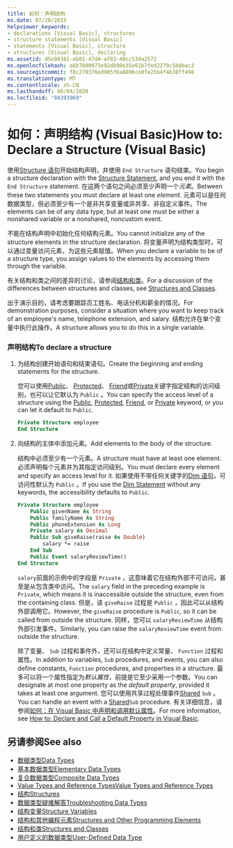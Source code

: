 ```yaml
---
title: 如何：声明结构
ms.date: 07/20/2015
helpviewer_keywords:
- declarations [Visual Basic], structures
- structure statements [Visual Basic]
- statements [Visual Basic], structure
- structures [Visual Basic], declaring
ms.assetid: d5e98381-eb81-47d4-af83-48cc534a2572
ms.openlocfilehash: a6b70d0973e92db90e35e61b7fed2279c5b0bac3
ms.sourcegitcommit: f8c270376ed905f6a8896ce0fe25b4f4b38ff498
ms.translationtype: MT
ms.contentlocale: zh-CN
ms.lasthandoff: 06/04/2020
ms.locfileid: "84393969"
---
```

# <a name="how-to-declare-a-structure-visual-basic"></a><span data-ttu-id="13b71-102">如何：声明结构 (Visual Basic)</span><span class="sxs-lookup"><span data-stu-id="13b71-102">How to: Declare a Structure (Visual Basic)</span></span>
<span data-ttu-id="13b71-103">使用[Structure 语句](../../../language-reference/statements/structure-statement.md)开始结构声明，并使用 `End Structure` 语句结束。</span><span class="sxs-lookup"><span data-stu-id="13b71-103">You begin a structure declaration with the [Structure Statement](../../../language-reference/statements/structure-statement.md), and you end it with the `End Structure` statement.</span></span> <span data-ttu-id="13b71-104">在这两个语句之间必须至少声明一个*元素*。</span><span class="sxs-lookup"><span data-stu-id="13b71-104">Between these two statements you must declare at least one *element*.</span></span> <span data-ttu-id="13b71-105">元素可以是任何数据类型，但必须至少有一个是非共享变量或非共享、非自定义事件。</span><span class="sxs-lookup"><span data-stu-id="13b71-105">The elements can be of any data type, but at least one must be either a nonshared variable or a nonshared, noncustom event.</span></span>  
  
 <span data-ttu-id="13b71-106">不能在结构声明中初始化任何结构元素。</span><span class="sxs-lookup"><span data-stu-id="13b71-106">You cannot initialize any of the structure elements in the structure declaration.</span></span> <span data-ttu-id="13b71-107">将变量声明为结构类型时，可以通过变量访问元素，为这些元素赋值。</span><span class="sxs-lookup"><span data-stu-id="13b71-107">When you declare a variable to be of a structure type, you assign values to the elements by accessing them through the variable.</span></span>  
  
 <span data-ttu-id="13b71-108">有关结构和类之间的差异的讨论，请参阅[结构和类](structures-and-classes.md)。</span><span class="sxs-lookup"><span data-stu-id="13b71-108">For a discussion of the differences between structures and classes, see [Structures and Classes](structures-and-classes.md).</span></span>  
  
 <span data-ttu-id="13b71-109">出于演示目的，请考虑要跟踪员工姓名、电话分机和薪金的情况。</span><span class="sxs-lookup"><span data-stu-id="13b71-109">For demonstration purposes, consider a situation where you want to keep track of an employee's name, telephone extension, and salary.</span></span> <span data-ttu-id="13b71-110">结构允许在单个变量中执行此操作。</span><span class="sxs-lookup"><span data-stu-id="13b71-110">A structure allows you to do this in a single variable.</span></span>  
  
### <a name="to-declare-a-structure"></a><span data-ttu-id="13b71-111">声明结构</span><span class="sxs-lookup"><span data-stu-id="13b71-111">To declare a structure</span></span>  
  
1. <span data-ttu-id="13b71-112">为结构创建开始语句和结束语句。</span><span class="sxs-lookup"><span data-stu-id="13b71-112">Create the beginning and ending statements for the structure.</span></span>  
  
     <span data-ttu-id="13b71-113">您可以使用[Public](../../../language-reference/modifiers/public.md)、 [Protected](../../../language-reference/modifiers/protected.md)、 [Friend](../../../language-reference/modifiers/friend.md)或[Private](../../../language-reference/modifiers/private.md)关键字指定结构的访问级别，也可以让它默认为 `Public` 。</span><span class="sxs-lookup"><span data-stu-id="13b71-113">You can specify the access level of a structure using the [Public](../../../language-reference/modifiers/public.md), [Protected](../../../language-reference/modifiers/protected.md), [Friend](../../../language-reference/modifiers/friend.md), or [Private](../../../language-reference/modifiers/private.md) keyword, or you can let it default to `Public`.</span></span>  
  
    ```vb  
    Private Structure employee  
    End Structure  
    ```  
  
2. <span data-ttu-id="13b71-114">向结构的主体中添加元素。</span><span class="sxs-lookup"><span data-stu-id="13b71-114">Add elements to the body of the structure.</span></span>  
  
     <span data-ttu-id="13b71-115">结构中必须至少有一个元素。</span><span class="sxs-lookup"><span data-stu-id="13b71-115">A structure must have at least one element.</span></span> <span data-ttu-id="13b71-116">必须声明每个元素并为其指定访问级别。</span><span class="sxs-lookup"><span data-stu-id="13b71-116">You must declare every element and specify an access level for it.</span></span> <span data-ttu-id="13b71-117">如果使用不带任何关键字的[Dim 语句](../../../language-reference/statements/dim-statement.md)，可访问性默认为 `Public` 。</span><span class="sxs-lookup"><span data-stu-id="13b71-117">If you use the [Dim Statement](../../../language-reference/statements/dim-statement.md) without any keywords, the accessibility defaults to `Public`.</span></span>  
  
    ```vb  
    Private Structure employee  
        Public givenName As String  
        Public familyName As String  
        Public phoneExtension As Long  
        Private salary As Decimal  
        Public Sub giveRaise(raise As Double)  
            salary *= raise  
        End Sub  
        Public Event salaryReviewTime()  
    End Structure  
    ```  
  
     <span data-ttu-id="13b71-118">`salary`前面的示例中的字段是 `Private` ，这意味着它在结构外部不可访问，甚至是从包含类中访问。</span><span class="sxs-lookup"><span data-stu-id="13b71-118">The `salary` field in the preceding example is `Private`, which means it is inaccessible outside the structure, even from the containing class.</span></span> <span data-ttu-id="13b71-119">但是，该 `giveRaise` 过程是 `Public` ，因此可以从结构外部调用它。</span><span class="sxs-lookup"><span data-stu-id="13b71-119">However, the `giveRaise` procedure is `Public`, so it can be called from outside the structure.</span></span> <span data-ttu-id="13b71-120">同样，您可以 `salaryReviewTime` 从结构外部引发事件。</span><span class="sxs-lookup"><span data-stu-id="13b71-120">Similarly, you can raise the `salaryReviewTime` event from outside the structure.</span></span>  
  
     <span data-ttu-id="13b71-121">除了变量、 `Sub` 过程和事件外，还可以在结构中定义常量、 `Function` 过程和属性。</span><span class="sxs-lookup"><span data-stu-id="13b71-121">In addition to variables, `Sub` procedures, and events, you can also define constants, `Function` procedures, and properties in a structure.</span></span> <span data-ttu-id="13b71-122">最多可以将一个属性指定为*默认属性*，前提是它至少采用一个参数。</span><span class="sxs-lookup"><span data-stu-id="13b71-122">You can designate at most one property as the *default property*, provided it takes at least one argument.</span></span> <span data-ttu-id="13b71-123">您可以使用共享过程处理事件[Shared](../../../language-reference/modifiers/shared.md) `Sub` 。</span><span class="sxs-lookup"><span data-stu-id="13b71-123">You can handle an event with a [Shared](../../../language-reference/modifiers/shared.md)`Sub` procedure.</span></span> <span data-ttu-id="13b71-124">有关详细信息，请参阅[如何：在 Visual Basic 中声明和调用默认属性](../procedures/how-to-declare-and-call-a-default-property.md)。</span><span class="sxs-lookup"><span data-stu-id="13b71-124">For more information, see [How to: Declare and Call a Default Property in Visual Basic](../procedures/how-to-declare-and-call-a-default-property.md).</span></span>  
  
## <a name="see-also"></a><span data-ttu-id="13b71-125">另请参阅</span><span class="sxs-lookup"><span data-stu-id="13b71-125">See also</span></span>

- [<span data-ttu-id="13b71-126">数据类型</span><span class="sxs-lookup"><span data-stu-id="13b71-126">Data Types</span></span>](index.md)
- [<span data-ttu-id="13b71-127">基本数据类型</span><span class="sxs-lookup"><span data-stu-id="13b71-127">Elementary Data Types</span></span>](elementary-data-types.md)
- [<span data-ttu-id="13b71-128">复合数据类型</span><span class="sxs-lookup"><span data-stu-id="13b71-128">Composite Data Types</span></span>](composite-data-types.md)
- [<span data-ttu-id="13b71-129">Value Types and Reference Types</span><span class="sxs-lookup"><span data-stu-id="13b71-129">Value Types and Reference Types</span></span>](value-types-and-reference-types.md)
- [<span data-ttu-id="13b71-130">结构</span><span class="sxs-lookup"><span data-stu-id="13b71-130">Structures</span></span>](structures.md)
- [<span data-ttu-id="13b71-131">数据类型疑难解答</span><span class="sxs-lookup"><span data-stu-id="13b71-131">Troubleshooting Data Types</span></span>](troubleshooting-data-types.md)
- [<span data-ttu-id="13b71-132">结构变量</span><span class="sxs-lookup"><span data-stu-id="13b71-132">Structure Variables</span></span>](structure-variables.md)
- [<span data-ttu-id="13b71-133">结构和其他编程元素</span><span class="sxs-lookup"><span data-stu-id="13b71-133">Structures and Other Programming Elements</span></span>](structures-and-other-programming-elements.md)
- [<span data-ttu-id="13b71-134">结构和类</span><span class="sxs-lookup"><span data-stu-id="13b71-134">Structures and Classes</span></span>](structures-and-classes.md)
- [<span data-ttu-id="13b71-135">用户定义的数据类型</span><span class="sxs-lookup"><span data-stu-id="13b71-135">User-Defined Data Type</span></span>](../../../language-reference/data-types/user-defined-data-type.md)
